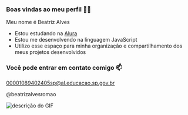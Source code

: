 ### Boas vindas ao meu perfil 💙💙

Meu nome é Beatriz Alves

- Estou estudando na [Alura](https://www.alura.com.br)
- Estou me desenvolvendo na linguagem JavaScript
- Utilizo esse espaço para minha organização e compartilhamento dos meus projetos desenvolvidos

### Você pode entrar em contato comigo 📫

00001089402405sp@al.educacao.sp.gov.br

@beatrizalvesromao

![descrição do GIF](https://imagenswhatsapp.blog.br/wp-content/uploads/2024/01/gifs-animados-de-agradecimento-expressando-gratidao-com-estilo-23.gif)
